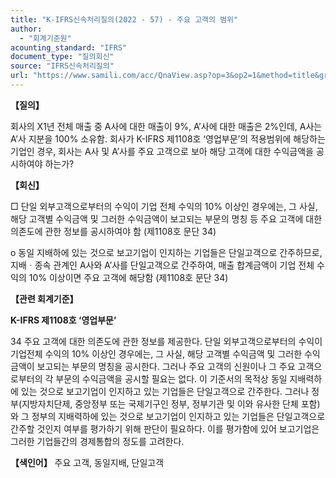 ```yaml
---
title: "K-IFRS신속처리질의(2022 - 57) - 주요 고객의 범위"
author:
  - "회계기준원"
acounting_standard: "IFRS"
document_type: "질의회신"
source: "IFRS신속처리질의"
url: "https://www.samili.com/acc/QnaView.asp?op=3&op2=1&method=title&group=2124-15;1&orgcode=3&searchword=&page=10&code=K%2DIFRS%EC%8B%A0%EC%86%8D%EC%B2%98%EB%A6%AC%EC%A7%88%EC%9D%98%2D57%3A20220908"
---
```

**【질의】**

  

회사의 X1년 전체 매출 중 A사에 대한 매출이 9%, A’사에 대한 매출은 2%인데, A사는 A’사 지분을 100% 소유함. 회사가 K-IFRS 제1108호 ‘영업부문’의 적용범위에 해당하는 기업인 경우, 회사는 A사 및 A’사를 주요 고객으로 보아 해당 고객에 대한 수익금액을 공시하여야 하는가?

  
  

**【회신】**

  

□ 단일 외부고객으로부터의 수익이 기업 전체 수익의 10% 이상인 경우에는, 그 사실, 해당 고객별 수익금액 및 그러한 수익금액이 보고되는 부문의 명칭 등 주요 고객에 대한 의존도에 관한 정보를 공시하여야 함 (제1108호 문단 34)

  

o 동일 지배하에 있는 것으로 보고기업이 인지하는 기업들은 단일고객으로 간주하므로, 지배ㆍ종속 관계인 A사와 A’사를 단일고객으로 간주하여, 매출 합계금액이 기업 전체 수익의 10% 이상이면 주요 고객에 해당함 (제1108호 문단 34)

  
  

**【관련 회계기준】**

  

**K-IFRS 제1108호 ‘영업부문’**

  

34 주요 고객에 대한 의존도에 관한 정보를 제공한다. 단일 외부고객으로부터의 수익이 기업전체 수익의 10% 이상인 경우에는, 그 사실, 해당 고객별 수익금액 및 그러한 수익금액이 보고되는 부문의 명칭을 공시한다. 그러나 주요 고객의 신원이나 그 주요 고객으로부터의 각 부문의 수익금액을 공시할 필요는 없다. 이 기준서의 목적상 동일 지배력하에 있는 것으로 보고기업이 인지하고 있는 기업들은 단일고객으로 간주한다. 그러나 정부(지방자치단제, 중앙정부 또는 국제기구인 정부, 정부기관 및 이와 유사한 단체 포함)와 그 정부의 지배력하에 있는 것으로 보고기업이 인지하고 있는 기업들은 단일고객으로 간주할 것인지 여부를 평가하기 위해 판단이 필요하다. 이를 평가함에 있어 보고기업은 그러한 기업들간의 경제통합의 정도를 고려한다.

  
  

**【색인어】** 주요 고객, 동일지배, 단일고객
